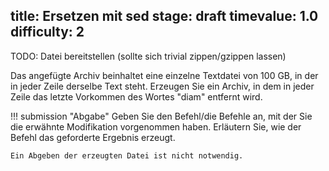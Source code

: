 title: Ersetzen mit sed
stage: draft
timevalue: 1.0
difficulty: 2
---
TODO: Datei bereitstellen (sollte sich trivial zippen/gzippen lassen)

Das angefügte Archiv beinhaltet eine einzelne Textdatei von 100 GB, in der in jeder Zeile
derselbe Text steht. Erzeugen Sie ein Archiv, in dem in jeder Zeile das letzte Vorkommen
des Wortes "diam" entfernt wird.

!!! submission "Abgabe"
    Geben Sie den Befehl/die Befehle an, mit der Sie die erwähnte Modifikation vorgenommen
    haben. Erläutern Sie, wie der Befehl das geforderte Ergebnis erzeugt.

    Ein Abgeben der erzeugten Datei ist nicht notwendig.
